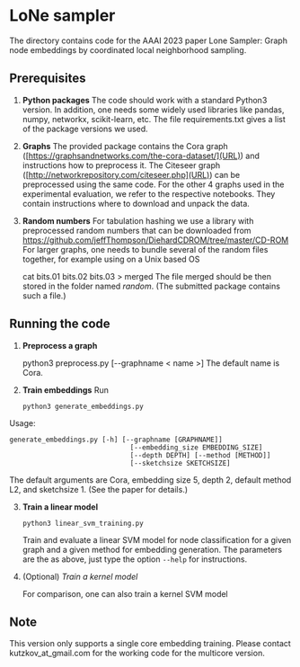 # LoNe sampler 

The directory contains code for the AAAI 2023 paper Lone Sampler: Graph node embeddings by coordinated local neighborhood sampling.

## Prerequisites

1. **Python packages** 
The code should work with a standard Python3 version. In addition, one needs some widely used libraries like pandas, numpy, networkx, scikit-learn, etc. The file requirements.txt gives a list of the package versions we used.

2. **Graphs** The provided package contains the Cora graph ([https://graphsandnetworks.com/the-cora-dataset/](URL)) and instructions how to preprocess it. The Citeseer graph ([http://networkrepository.com/citeseer.php](URL)) can be preprocessed using the same code. For the other 4 graphs used in the experimental evaluation, we refer to the respective notebooks. They contain instructions where to download and unpack the data. 

3. **Random numbers**
For tabulation hashing we use a library with preprocessed random numbers that can be downloaded from [https://github.com/jeffThompson/DiehardCDROM/tree/master/CD-ROM
](URL) For larger graphs, one needs to bundle several of the random files together, for example using on a Unix based OS
    

    cat bits.01 bits.02 bits.03 > merged
The file merged should be then stored in the folder named *random*. (The submitted package contains such a file.)


## Running the code

1. **Preprocess a graph**
    
    python3 preprocess.py [--graphname < name >]
The default name is Cora.

2. **Train embeddings**
Run 

    `python3 generate_embeddings.py` 

Usage:

    generate_embeddings.py [-h] [--graphname [GRAPHNAME]]
                                  [--embedding_size EMBEDDING_SIZE]
                                  [--depth DEPTH] [--method [METHOD]]
                                  [--sketchsize SKETCHSIZE]

    
The default arguments are Cora, embedding size 5, depth 2, default method L2, and sketchsize 1. (See the paper for details.)

3. **Train a linear model**

    `python3 linear_svm_training.py` 

    Train and evaluate a linear SVM model for node classification for a given graph and a given method for embedding generation. The parameters are the as above, just type the option `--help` for instructions.

4. (Optional) *Train a kernel model*

    For comparison, one can also train a kernel SVM model

## Note 
This version only supports a single core embedding training. Please contact kutzkov_at_gmail.com for the working code for the multicore version.

